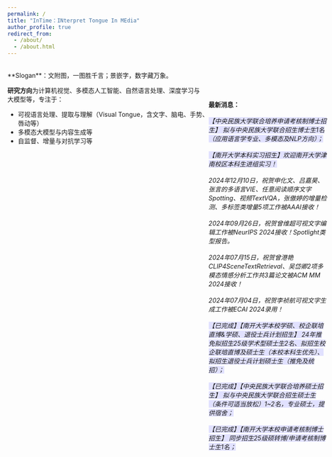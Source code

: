 ```yaml
---
permalink: /
title: "InTime：INterpret Tongue In MEdia"
author_profile: true
redirect_from: 
  - /about/
  - /about.html
---  
```

<br>
**Slogan**：文附图，一图胜千言；景嵌字，数字藏万象。  
  
**研究方向**为计算机视觉、多模态人工智能、自然语言处理、深度学习与<br>
大模型等，专注于：
+ 可视语言处理、提取与理解（Visual Tongue，含文字、脑电、手势、<br>
  唇动等）   
+ 多模态大模型与内容生成等 
+ 自监督、增量与对抗学习等<br>

<style>
  .news{
    position: absolute;
    top: 7%;
    right: 1%;
    width: 28%;
  }
  .map{
    width: 75%;
  }
  @media screen and (max-width: 800px) {
    .news {
      position: static;
      width: auto;
    }
    .map{
      width: auto;
    }
  }
</style>

<div class="map">
  <script type="text/javascript" id="clustrmaps" src="//clustrmaps.com/map_v2.js?d=IZ9pPSCretfEwjCp7s_Fm8UrWtt2kUvApAL5BtbtCBA&cl=ffffff&w=a"></script>
</div>

<div class="news">
    <strong>最新消息：</strong><br><br>    
    <em><span style="background-color: rgb(225, 225, 255);">【中央民族大学联合培养申请考核制博士招生】 拟与中央民族大学联合招生博士生1名（应用语言学专业、多模态及NLP方向）；</span><em><br><br>
    <em><span style="background-color: rgb(225, 225, 255);">【南开大学本科实习招生】欢迎南开大学津南校区本科生进组实习！</span><em><br><br>
    <em>2024年12月10日，祝贺申化文、吕嘉昊、张言的多语言VIE、任意阅读顺序文字Spotting、视频TextVQA，张傲婷的增量检测、多标签类增量5项工作被AAAI接收！</em><br><br>
    <em>2024年09月26日，祝贺曾维超可视文字编辑工作被NeurIPS 2024接收！Spotlight类型报告。</em><br><br>
    <em>2024年07月15日，祝贺曾港艳CLIP4SceneTextRetrieval、吴岱卿2项多模态情感分析工作共3篇论文被ACM MM 2024接收！</em><br><br>
    <em>2024年07月04日，祝贺李祯航可视文字生成工作被ECAI 2024录用！</em><br><br>
    <em><span style="background-color: rgb(225, 225, 255);">【已完成】【南开大学本校学硕、校企联培直博&学硕、退役士兵计划招生】 24年推免拟招生25级学术型硕士生2名、拟招生校企联培直博及硕士生（本校本科生优先）、拟招生退役士兵计划硕士生（推免及统招）；</span><em><br><br>
    <em><span style="background-color: rgb(225, 225, 255);">【已完成】【中央民族大学联合培养硕士招生】 拟与中央民族大学联合招生硕士生（条件可适当放松）1~2名，专业硕士，提供宿舍；</span><em><br><br>
    <em><span style="background-color: rgb(225, 225, 255);">【已完成】【南开大学本校申请考核制博士招生】 同步招生25级硕转博/申请考核制博士生1名；</span><em><br><br>
